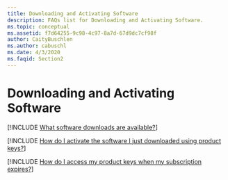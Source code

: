```yaml
---
title: Downloading and Activating Software
description: FAQs list for Downloading and Activating Software.
ms.topic: conceptual
ms.assetid: f7d64255-9c98-4c97-8a7d-67d9dc7cf98f
author: CaityBuschlen
ms.author: cabuschl
ms.date: 4/3/2020
ms.faqid: Section2
---
```


# Downloading and Activating Software

[!INCLUDE [What software downloads are available?](/includes/available-downloads.md)]

[!INCLUDE [How do I activate the software I just downloaded using product keys?](/includes/key-activation.md)]

[!INCLUDE [How do I access my product keys when my subscription expires?](/includes/access-keys.md)]

